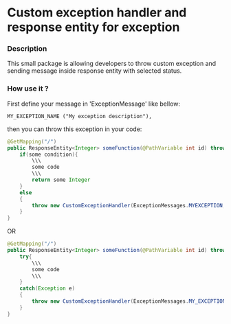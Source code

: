# Custom exception handler and response entity for exception 

### Description

This small package is allowing developers to throw custom exception and sending message inside response entity with selected status.

### How use it ?
First define your message in 'ExceptionMessage' like bellow:

`MY_EXCEPTION_NAME ("My exception description"),`

then you can throw this exception in your code:
```java
@GetMapping("/")
public ResponseEntity<Integer> someFunction(@PathVariable int id) throws Exception{
    if(some condition){
        \\\
        some code
        \\\
        return some Integer
    }
    else
    {
        throw new CustomExceptionHandler(ExceptionMessages.MYEXCEPTION,HttpStatus.NOT_FOUND);
    }
}
```

OR

```java
@GetMapping("/")
public ResponseEntity<Integer> someFunction(@PathVariable int id) throws Exception{
    try{
        \\\
        some code
        \\\
    }
    catch(Exception e)
    {
        throw new CustomExceptionHandler(ExceptionMessages.MY_EXCEPTION,HttpStatus.NOT_FOUND);
    }
}
```


